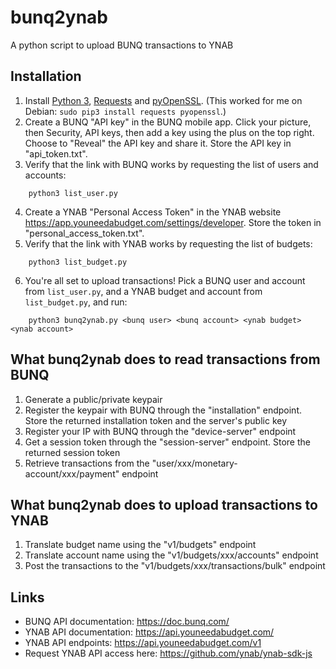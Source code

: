 # bunq2ynab

A python script to upload BUNQ transactions to YNAB

## Installation

1. Install [Python 3](https://www.python.org/), [Requests](http://docs.python-requests.org/en/master/) and [pyOpenSSL](https://pyopenssl.org/en/stable/install.html).  (This worked for me on Debian: `sudo pip3 install requests pyopenssl`.)
2. Create a BUNQ "API key" in the BUNQ mobile app.  Click your picture, then Security, API keys, then
add a key using the plus on the top right.  Choose to "Reveal" the API key and share it.  Store the API key 
in "api_token.txt".
3. Verify that the link with BUNQ works by requesting the list of users and accounts:
```
    python3 list_user.py
```
4. Create a YNAB "Personal Access Token" in the YNAB website https://app.youneedabudget.com/settings/developer.
Store the token in "personal_access_token.txt".
5. Verify that the link with YNAB works by requesting the list of budgets:
```
    python3 list_budget.py
```
6. You're all set to upload transactions!  Pick a BUNQ user and account from `list_user.py`, and a 
YNAB budget and account from `list_budget.py`, and run:
```
    python3 bunq2ynab.py <bunq user> <bunq account> <ynab budget> <ynab account>
```

## What bunq2ynab does to read transactions from BUNQ

1. Generate a public/private keypair
2. Register the keypair with BUNQ through the "installation" endpoint.  Store the returned installation token 
and the server's public key
3. Register your IP with BUNQ through the "device-server" endpoint
4. Get a session token through the "session-server" endpoint.  Store the returned  session token
5. Retrieve transactions from the "user/xxx/monetary-account/xxx/payment" endpoint

## What bunq2ynab does to upload transactions to YNAB

1. Translate budget name using the "v1/budgets" endpoint
2. Translate account name using the "v1/budgets/xxx/accounts" endpoint
3. Post the transactions to the "v1/budgets/xxx/transactions/bulk" endpoint

## Links

- BUNQ API documentation: https://doc.bunq.com/
- YNAB API documentation: https://api.youneedabudget.com/
- YNAB API endpoints: https://api.youneedabudget.com/v1
- Request YNAB API access here: https://github.com/ynab/ynab-sdk-js
